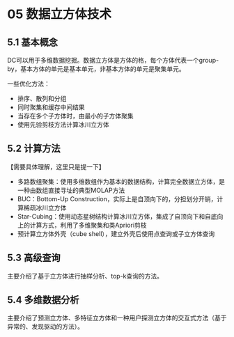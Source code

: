 # 05 数据立方体技术

## 5.1 基本概念

DC可以用于多维数据挖掘。数据立方体是方体的格，每个方体代表一个group-by，基本方体的单元是基本单元，非基本方体的单元是聚集单元。

一些优化方法：

+ 排序、散列和分组
+ 同时聚集和缓存中间结果
+ 当存在多个子方体时，由最小的子方体聚集
+ 使用先验剪枝方法计算冰川立方体

## 5.2 计算方法

【需要具体理解，这里只是提一下】

+ 多路数组聚集：使用多维数组作为基本的数据结构，计算完全数据立方体，是一种由数组直接寻址的典型MOLAP方法
+ BUC：Bottom-Up Construction，实际上是自顶向下的，分担划分开销，计算稀疏冰川立方体
+ Star-Cubing：使用动态星树结构计算冰川立方体，集成了自顶向下和自底向上的计算方式，利用了多维聚集和类Apriori剪枝
+ 预计算立方体外壳（cube shell），建立外壳后使用点查询或子立方体查询

## 5.3 高级查询

主要介绍了基于立方体进行抽样分析、top-k查询的方法。

## 5.4 多维数据分析

主要介绍了预测立方体、多特征立方体和一种用户探测立方体的交互式方法（基于异常的、发现驱动的方法）。